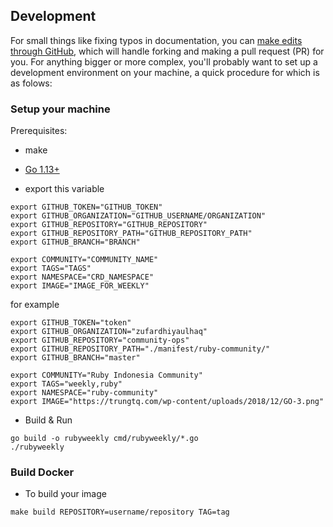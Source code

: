 ## Development
For small things like fixing typos in documentation, you can [make edits through GitHub](https://help.github.com/articles/editing-files-in-another-user-s-repository/), which will handle forking and making a pull request (PR) for you. For anything bigger or more complex, you'll probably want to set up a development environment on your machine, a quick procedure for which is as folows:

### Setup your machine
Prerequisites:
- make
- [Go 1.13+](https://golang.org/doc/install)

- export this variable
```
export GITHUB_TOKEN="GITHUB_TOKEN"
export GITHUB_ORGANIZATION="GITHUB_USERNAME/ORGANIZATION"
export GITHUB_REPOSITORY="GITHUB_REPOSITORY"
export GITHUB_REPOSITORY_PATH="GITHUB_REPOSITORY_PATH"
export GITHUB_BRANCH="BRANCH"

export COMMUNITY="COMMUNITY_NAME"
export TAGS="TAGS"
export NAMESPACE="CRD_NAMESPACE"
export IMAGE="IMAGE_FOR_WEEKLY"
```
for example
```
export GITHUB_TOKEN="token"
export GITHUB_ORGANIZATION="zufardhiyaulhaq"
export GITHUB_REPOSITORY="community-ops"
export GITHUB_REPOSITORY_PATH="./manifest/ruby-community/"
export GITHUB_BRANCH="master"

export COMMUNITY="Ruby Indonesia Community"
export TAGS="weekly,ruby"
export NAMESPACE="ruby-community"
export IMAGE="https://trungtq.com/wp-content/uploads/2018/12/GO-3.png"
```
- Build & Run
```
go build -o rubyweekly cmd/rubyweekly/*.go
./rubyweekly
```

### Build Docker
- To build your image
```
make build REPOSITORY=username/repository TAG=tag
```

